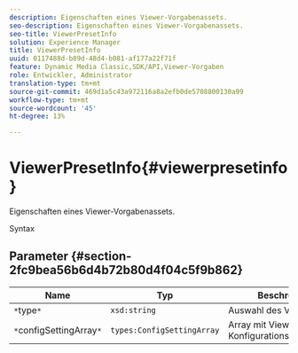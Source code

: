 ```yaml
---
description: Eigenschaften eines Viewer-Vorgabenassets.
seo-description: Eigenschaften eines Viewer-Vorgabenassets.
seo-title: ViewerPresetInfo
solution: Experience Manager
title: ViewerPresetInfo
uuid: 0117488d-b89d-48d4-b081-af177a22f71f
feature: Dynamic Media Classic,SDK/API,Viewer-Vorgaben
role: Entwickler, Administrator
translation-type: tm+mt
source-git-commit: 469d1a5c43a972116a8a2efb0de5708800130a99
workflow-type: tm+mt
source-wordcount: '45'
ht-degree: 13%

---
```



# ViewerPresetInfo{#viewerpresetinfo}

Eigenschaften eines Viewer-Vorgabenassets.

Syntax

## Parameter {#section-2fc9bea56b6d4b72b80d4f04c5f9b862}

| Name | Typ | Beschreibung |
|---|---|---|
| `*`type`*` | `xsd:string` | Auswahl des Viewer-Typs. |
| `*`configSettingArray`*` | `types:ConfigSettingArray` | Array mit Viewer-Konfigurationseinstellungen. |

